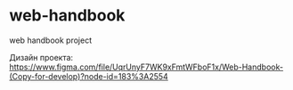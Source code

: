 # web-handbook
web handbook project

Дизайн проекта: https://www.figma.com/file/UqrUnyF7WK9xFmtWFboF1x/Web-Handbook-(Copy-for-develop)?node-id=183%3A2554  
